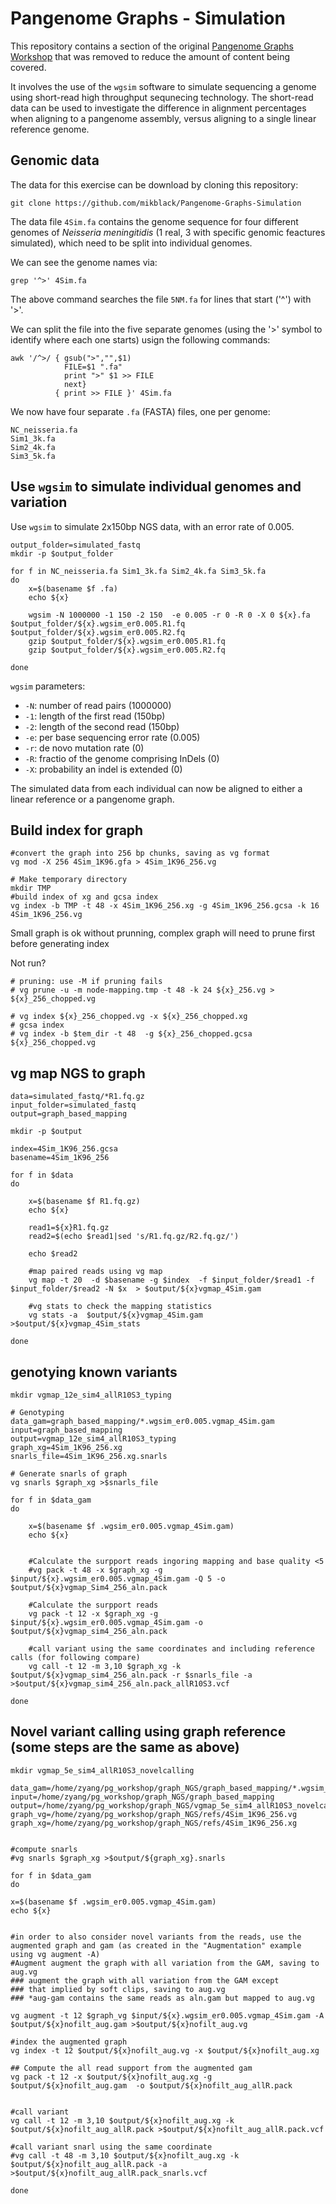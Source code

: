 # Pangenome Graphs - Simulation

This repository contains a section of the original [Pangenome Graphs Workshop](https://github.com/GenomicsAotearoa/Pangenome-Graphs-Workshop) that was removed to reduce the amount of content being covered.

It involves the use of the `wgsim` software to simulate sequencing a genome using short-read high throughput sequnecing technology. The short-read data can be used to investigate the difference in alignment percentages when aligning to a pangenome assembly, versus aligning to a single linear reference genome.


## Genomic data

The data for this exercise can be download by cloning this repository:

```
git clone https://github.com/mikblack/Pangenome-Graphs-Simulation
```

The data file `4Sim.fa` contains the genome sequence for four different genomes of *Neisseria meningitidis* (1 real, 3 with specific genomic feactures simulated), which need to be split into individual genomes. 

We can see the genome names via:

```
grep '^>' 4Sim.fa
```

The above command searches the file `5NM.fa` for lines that start ('^') with '>'.

We can split the file into the five separate genomes (using the '>' symbol to identify where each one starts) usign the following commands:

```
awk '/^>/ { gsub(">","",$1)
            FILE=$1 ".fa"
            print ">" $1 >> FILE
            next}
          { print >> FILE }' 4Sim.fa   
```

We now have four separate `.fa` (FASTA) files, one per genome:

```
NC_neisseria.fa
Sim1_3k.fa
Sim2_4k.fa
Sim3_5k.fa
```

## Use `wgsim` to simulate individual genomes and variation

Use `wgsim` to simulate 2x150bp NGS data, with an error rate of 0.005. 

```
output_folder=simulated_fastq
mkdir -p $output_folder

for f in NC_neisseria.fa Sim1_3k.fa Sim2_4k.fa Sim3_5k.fa
do
    x=$(basename $f .fa)
    echo ${x}

    wgsim -N 1000000 -1 150 -2 150  -e 0.005 -r 0 -R 0 -X 0 ${x}.fa $output_folder/${x}.wgsim_er0.005.R1.fq $output_folder/${x}.wgsim_er0.005.R2.fq
    gzip $output_folder/${x}.wgsim_er0.005.R1.fq
    gzip $output_folder/${x}.wgsim_er0.005.R2.fq

done
```

`wgsim` parameters:

 - `-N`: number of read pairs (1000000)
 - `-1`: length of the first read (150bp)
 - `-2`: length of the second read (150bp)
 - `-e`: per base sequencing error rate (0.005)
 - `-r`: de novo mutation rate (0)
 - `-R`: fractio of the genome comprising InDels (0)
 - `-X`: probability an indel is extended (0)

The simulated data from each individual can now be aligned to either a linear reference or a pangenome graph.

## Build index for graph

```
#convert the graph into 256 bp chunks, saving as vg format
vg mod -X 256 4Sim_1K96.gfa > 4Sim_1K96_256.vg
```
```
# Make temporary directory
mkdir TMP
#build index of xg and gcsa index
vg index -b TMP -t 48 -x 4Sim_1K96_256.xg -g 4Sim_1K96_256.gcsa -k 16 4Sim_1K96_256.vg
```

Small graph is ok without prunning, complex graph will need to prune first before generating index

Not run?

```
# pruning: use -M if pruning fails
# vg prune -u -m node-mapping.tmp -t 48 -k 24 ${x}_256.vg > ${x}_256_chopped.vg

# vg index ${x}_256_chopped.vg -x ${x}_256_chopped.xg
# gcsa index
# vg index -b $tem_dir -t 48  -g ${x}_256_chopped.gcsa  ${x}_256_chopped.vg
```

## vg map NGS to graph

```
data=simulated_fastq/*R1.fq.gz
input_folder=simulated_fastq
output=graph_based_mapping

mkdir -p $output

index=4Sim_1K96_256.gcsa
basename=4Sim_1K96_256

for f in $data
do

    x=$(basename $f R1.fq.gz)
    echo ${x}

    read1=${x}R1.fq.gz
    read2=$(echo $read1|sed 's/R1.fq.gz/R2.fq.gz/')

    echo $read2

    #map paired reads using vg map
    vg map -t 20  -d $basename -g $index  -f $input_folder/$read1 -f $input_folder/$read2 -N $x  > $output/${x}vgmap_4Sim.gam

    #vg stats to check the mapping statistics
    vg stats -a  $output/${x}vgmap_4Sim.gam  >$output/${x}vgmap_4Sim_stats

done
```

## genotying known variants

```
mkdir vgmap_12e_sim4_allR10S3_typing

# Genotyping
data_gam=graph_based_mapping/*.wgsim_er0.005.vgmap_4Sim.gam
input=graph_based_mapping
output=vgmap_12e_sim4_allR10S3_typing
graph_xg=4Sim_1K96_256.xg
snarls_file=4Sim_1K96_256.xg.snarls

# Generate snarls of graph
vg snarls $graph_xg >$snarls_file

for f in $data_gam
do

    x=$(basename $f .wgsim_er0.005.vgmap_4Sim.gam)
    echo ${x}


    #Calculate the surpport reads ingoring mapping and base quality <5
    #vg pack -t 48 -x $graph_xg -g $input/${x}.wgsim_er0.005.vgmap_4Sim.gam -Q 5 -o $output/${x}vgmap_Sim4_256_aln.pack

    #Calculate the surpport reads
    vg pack -t 12 -x $graph_xg -g $input/${x}.wgsim_er0.005.vgmap_4Sim.gam -o $output/${x}vgmap_sim4_256_aln.pack

    #call variant using the same coordinates and including reference calls (for following compare)
    vg call -t 12 -m 3,10 $graph_xg -k $output/${x}vgmap_sim4_256_aln.pack -r $snarls_file -a  >$output/${x}vgmap_sim4_256_aln.pack_allR10S3.vcf

done
```

## Novel variant calling using graph reference (some steps are the same as above)

```
mkdir vgmap_5e_sim4_allR10S3_novelcalling 

data_gam=/home/zyang/pg_workshop/graph_NGS/graph_based_mapping/*.wgsim_er0.005.vgmap_4Sim.gam
input=/home/zyang/pg_workshop/graph_NGS/graph_based_mapping
output=/home/zyang/pg_workshop/graph_NGS/vgmap_5e_sim4_allR10S3_novelcalling
graph_vg=/home/zyang/pg_workshop/graph_NGS/refs/4Sim_1K96_256.vg
graph_xg=/home/zyang/pg_workshop/graph_NGS/refs/4Sim_1K96_256.xg


#compute snarls
#vg snarls $graph_xg >$output/${graph_xg}.snarls

for f in $data_gam
do

x=$(basename $f .wgsim_er0.005.vgmap_4Sim.gam)
echo ${x}


#in order to also consider novel variants from the reads, use the augmented graph and gam (as created in the "Augmentation" example using vg augment -A)
#Augment augment the graph with all variation from the GAM, saving to aug.vg
### augment the graph with all variation from the GAM except
### that implied by soft clips, saving to aug.vg
### *aug-gam contains the same reads as aln.gam but mapped to aug.vg

vg augment -t 12 $graph_vg $input/${x}.wgsim_er0.005.vgmap_4Sim.gam -A $output/${x}nofilt_aug.gam >$output/${x}nofilt_aug.vg

#index the augmented graph
vg index -t 12 $output/${x}nofilt_aug.vg -x $output/${x}nofilt_aug.xg

## Compute the all read support from the augmented gam
vg pack -t 12 -x $output/${x}nofilt_aug.xg -g $output/${x}nofilt_aug.gam  -o $output/${x}nofilt_aug_allR.pack


#call variant
vg call -t 12 -m 3,10 $output/${x}nofilt_aug.xg -k $output/${x}nofilt_aug_allR.pack >$output/${x}nofilt_aug_allR.pack.vcf

#call variant snarl using the same coordinate
#vg call -t 48 -m 3,10 $output/${x}nofilt_aug.xg -k $output/${x}nofilt_aug_allR.pack -a >$output/${x}nofilt_aug_allR.pack_snarls.vcf

done

